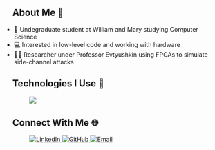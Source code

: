 ## &nbsp;&nbsp;&nbsp;&nbsp;About Me 🐧
- 📕 Undegraduate student at William and Mary studying Computer Science
- 💻 Interested in low-level code and working with hardware
- 🧑‍💻 Researcher under Professor Evtyushkin using FPGAs to simulate side-channel attacks
## &nbsp;&nbsp;&nbsp;&nbsp;Technologies I Use 🤖

<!--tech stack icons-->
<p align="left">
  &nbsp&nbsp&nbsp&nbsp&nbsp&nbsp&nbsp&nbsp&nbsp&nbsp;&nbsp;&nbsp;&nbsp;&nbsp; <!-- Add as many as needed -->
  <a href="https://skillicons.dev">
    <img src="https://skillicons.dev/icons?i=c,linux,python&perline=14" />
  </a>
</p>

## &nbsp;&nbsp;&nbsp;&nbsp;Connect With Me 🌐

<p align="left">
   &nbsp&nbsp&nbsp&nbsp&nbsp&nbsp&nbsp&nbsp&nbsp&nbsp;&nbsp;&nbsp;&nbsp;&nbsp;
  <a href="https://www.linkedin.com/in/alexanderbendezu/" target="_blank">
    <img src="https://skillicons.dev/icons?i=linkedin" alt="LinkedIn" />
  </a>
  
  <a href="https://github.com/abendezu10" target="_blank">
    <img src="https://skillicons.dev/icons?i=github" alt="GitHub" />
  </a>
  <a href="mailto:alexanderbendezu10@gmail.com">
    <img src="https://skillicons.dev/icons?i=gmail" alt="Email" />
  </a>
</p>
